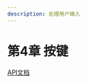 ```yaml
---
description: 处理用户输入
---
```


# 第4章 按键

[API文档](https://gvaliente.github.io/butano/namespacebn\_1\_1keypad.html)
